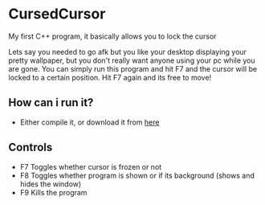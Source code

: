# CursedCursor

My first C++ program, it basically allows you to lock the cursor

Lets say you needed to go afk but you like your desktop displaying your pretty wallpaper, but you don't really want anyone using your pc while you are gone. You can simply run this program and hit F7 and the cursor will be locked to a certain position. Hit F7 again and its free to move!

## How can i run it?
- Either compile it, or download it from [here](https://github.com/Zedstar16/CursedCursor/raw/main/CursedCursor.exe)

## Controls
- F7 Toggles whether cursor is frozen or not
- F8 Toggles whether program is shown or if its background (shows and hides the window)
- F9 Kills the program
